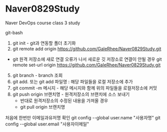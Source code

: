 # Naver0829Study
Naver DevOps course class 3 study


git-bash

1. git init - git과 연동할 폴더 초기화
2. git remote add origin https://github.com/GaleRhee/Naver0829Study.git
 - git 원격 저장소에 새로 연결
   오류가 나서 새로운 깃 저장소로 연결이 안될 경우
   git remote set-url origin https://github.com/GaleRhee/Naver0829Study.git
5. git branch - branch 조회
6. git add. 또는 git add 파일명 : 해당 파일들을 로컬 저장소에 추가
7. git commit -m 메시지 - 해당 메시지와 함께 위의 파일들을 로컬저장소에 커밋
8. git push origin 브랜치명 - 원격저장소의 브랜치에 소스 보내기
   - 반대로 원격저장소의 수정된 내용을 가져올 경우
   - git pull origin 브랜치명

처음에 한번만 이메일과유저명 확인
git config --global user.name "사용자명" 
git config --global user.email "사용자이메일"
